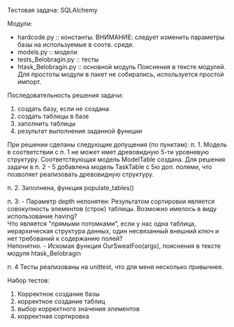 Тестовая задача: SQLAlchemy

Модули:
- hardcode.py :: константы. ВНИМАНИЕ: следует изменить параметры базы на используемые в соотв. среде.
- models.py :: модели
- tests_Belobragin.py :: тесты
- htask_Belobragin.py :: основной модуль
Пояснения в тексте модулей.
Для простоты модули в пакет не собирались, используется простой импорт.

Последовательность решения задачи:
1. создать базу, если не создана
2. создать таблицы в базе
3. заполнить таблицы
4. результат выполнения заданной функции

При решении сделаны следующие допущения (по пунктам):
п. 1. Модель в соответствии с п. 1 не может имет древовидную 5-ти уровневую структуру. Соответствующая модель ModelTable создана.
Для решения задачи в п. 2 - 5 добавлена модель TaskTable с 5ю доп. полями, что позволяет реализовать древовидную структуру.

п. 2. Заполнена, функция populate_tables()

п. 3:
	- Параметр depth непонятен: 
		Результатом сортировки является совокупность элементов (строк) таблицы. Возможно имелось в виду использование having?  
		Что является "прямыми потомками", если у нас одна таблица, иерархическая структура данных, один несвязанный внешний ключ и 				нет требований к содержанию полей? 			
		Непонятно.
	- Искомая функция OurSweatFoo(args), пояснения в тексте модуля htask_Belobragin


п. 4 Тесты реализованы на unittest, что для меня несколько привычнее.

Набор тестов:
1. Корректное создание базы
2. корректное создание таблиц
3. выбор корректного значения элементов
4. корректная сортировка
